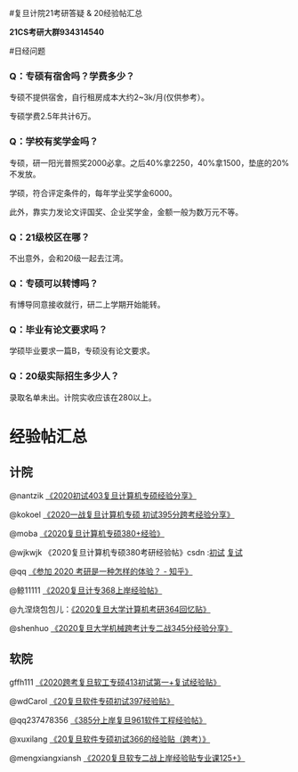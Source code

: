 
#复旦计院21考研答疑 & 20经验帖汇总

**21CS考研大群934314540**


#日经问题

### Q：专硕有宿舍吗？学费多少？
专硕不提供宿舍，自行租房成本大约2~3k/月(仅供参考）。

专硕学费2.5年共计6万。

### Q：学校有奖学金吗？

专硕，研一阳光普照奖2000必拿。之后40%拿2250，40%拿1500，垫底的20%不发放。

学硕，符合评定条件的，每年学业奖学金6000。

此外，靠实力发论文评国奖、企业奖学金，金额一般为数万元不等。

### Q：21级校区在哪？
不出意外，会和20级一起去江湾。

### Q：专硕可以转博吗？
有博导同意接收就行，研二上学期开始能转。

### Q：毕业有论文要求吗？
学硕毕业要求一篇B，专硕没有论文要求。

### Q：20级实际招生多少人？
录取名单未出。计院实收应该在280以上。


# 经验帖汇总

## 计院
@nantzik
[《2020初试403复旦计算机专硕经验分享》](http://cskaoyan.com/thread-659394-1-1.html)

@kokoel
[《2020一战复旦计算机专硕 初试395分跨考经验分享》](http://cskaoyan.com/thread-659462-1-1.html)


@moba
[《2020复旦计算机专硕380+经验》](http://cskaoyan.com/thread-659585-1-1.html)




@wjkwjk 《2020复旦计算机专硕380考研经验帖》csdn :[初试](https://blog.csdn.net/qq_38841618/article/details/106255165)
 [复试](https://blog.csdn.net/qq_38841618/article/details/106285714)

@qq [《参加 2020 考研是一种怎样的体验？ - 知乎》](https://www.zhihu.com/question/362136492/answer/1240852897)

@鲸11111
[《2020复旦计专368上岸经验帖》](http://cskaoyan.com/thread-659581-1-1.html)


@九涅烧包包儿：[《2020复旦大学计算机考研364回忆贴》](https://zhuanlan.zhihu.com/p/141436375)



@shenhuo
[《2020复旦大学机械跨考计专二战345分经验分享》](http://cskaoyan.com/thread-659456-1-1.html)


## 软院

gffh111
[《2020跨考复旦软工专硕413初试第一+复试经验贴》](http://cskaoyan.com/thread-659410-1-1.html)



@wdCarol [《20复旦软件专硕初试397经验贴》](https://blog.csdn.net/csdnCarol/article/details/106177438)



@qq237478356 [《385分上岸复旦961软件工程经验帖》](http://cskaoyan.com/thread-659484-1-1.html)



@xuxilang
[《20复旦软件专硕初试366的经验贴（跨考）》](http://cskaoyan.com/thread-659407-1-1.html)


@mengxiangxiansh
[《2020复旦软专二战上岸经验贴专业课125+》](http://cskaoyan.com/thread-659426-1-1.html)